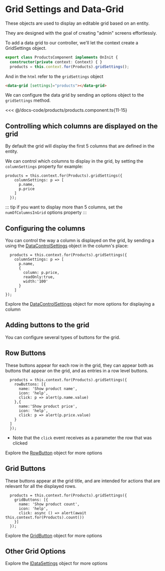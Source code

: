 # Grid Settings and Data-Grid

These objects are used to display an editable grid based on an entity.

They are designed with the goal of creating "admin" screens effortlessly.

To add a data grid to our controller, we'll let the context create a GridSettings object.
```ts
export class ProductsComponent implements OnInit {
  constructor(private context: Context) { }
  products = this.context.for(Products).gridSettings();
```
And in the `html` refer to the `gridSettings` object
```html
<data-grid [settings]="products"></data-grid>
```

We can configure the data grid by sending an options object to the `gridSettings` method.

<<< @/docs-code/products/products.component.ts{11-15} 



## Controlling which columns are displayed on the grid
By default the grid will display the first 5 columns that are defined in the entity.

We can control which columns to display in the grid, by setting the `columnSettings` property
for example:
```ts{2-5}
products = this.context.for(Products).gridSettings({
    columnSettings: p => [
      p.name,
      p.price
    ]
  });
```
::: tip
if you want to display more than 5 columns, set the `numOfColumnsInGrid` options property
:::

## Configuring the columns
You can control the way a column is displayed on the grid, by sending a using the [DataControlSettings](https://remult-ts.github.io/guide/ref_datacontrolsettings) object in the column's place:
```ts{2-9}
  products = this.context.for(Products).gridSettings({
    columnSettings: p => [
      p.name,
      {
        column: p.price,
        readOnly:true,
        width:'100'
      }
    ]
});
```

Explore the [DataControlSettings](https://remult-ts.github.io/guide/ref_datacontrolsettings) object for more options for displaying a column

## Adding buttons to the grid
You can configure several types of buttons for the grid.

## Row Buttons
These buttons appear for each row in the grid, they can appear both as buttons that appear on the grid, and as entries in a row level buttons.
```ts{2-11}
  products = this.context.for(Products).gridSettings({
    rowButtons: [{
      name: 'Show product name',
      icon: 'help',
      click: p => alert(p.name.value)
    },{
      name:'Show product price',
      icon: 'help',
      click: p => alert(p.price.value)
    }
  ]
  });
```
* Note that the `click` event receives as a parameter the row that was clicked

Explore the [RowButton](https://remult-ts.github.io/guide/ref_rowbutton) object for more options

## Grid Buttons
These buttons appear at the grid title, and are intended for actions that are relevant for all the displayed rows.
```ts{2-6}
  products = this.context.for(Products).gridSettings({
    gridButtons: [{
      name: 'Show product count',
      icon: 'help',
      click: async () => alert(await this.context.for(Products).count())
    }]
  });
```
Explore the [GridButton](https://remult-ts.github.io/guide/ref_gridbutton) object for more options

## Other Grid Options
Explore the [IDataSettings](https://remult-ts.github.io/guide/ref_idatasettings) object for more options
